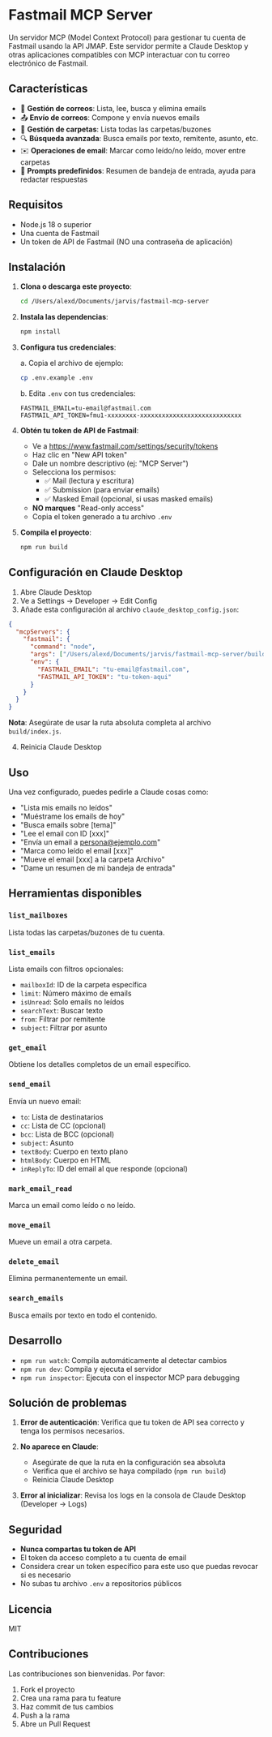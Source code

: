 # Fastmail MCP Server

Un servidor MCP (Model Context Protocol) para gestionar tu cuenta de Fastmail usando la API JMAP. Este servidor permite a Claude Desktop y otras aplicaciones compatibles con MCP interactuar con tu correo electrónico de Fastmail.

## Características

- 📧 **Gestión de correos**: Lista, lee, busca y elimina emails
- 📤 **Envío de correos**: Compone y envía nuevos emails
- 📁 **Gestión de carpetas**: Lista todas las carpetas/buzones
- 🔍 **Búsqueda avanzada**: Busca emails por texto, remitente, asunto, etc.
- ✉️ **Operaciones de email**: Marcar como leído/no leído, mover entre carpetas
- 🤖 **Prompts predefinidos**: Resumen de bandeja de entrada, ayuda para redactar respuestas

## Requisitos

- Node.js 18 o superior
- Una cuenta de Fastmail
- Un token de API de Fastmail (NO una contraseña de aplicación)

## Instalación

1. **Clona o descarga este proyecto**:
   ```bash
   cd /Users/alexd/Documents/jarvis/fastmail-mcp-server
   ```

2. **Instala las dependencias**:
   ```bash
   npm install
   ```

3. **Configura tus credenciales**:
   
   a. Copia el archivo de ejemplo:
   ```bash
   cp .env.example .env
   ```
   
   b. Edita `.env` con tus credenciales:
   ```
   FASTMAIL_EMAIL=tu-email@fastmail.com
   FASTMAIL_API_TOKEN=fmu1-xxxxxxxx-xxxxxxxxxxxxxxxxxxxxxxxxxxxx
   ```

4. **Obtén tu token de API de Fastmail**:
   - Ve a https://www.fastmail.com/settings/security/tokens
   - Haz clic en "New API token"
   - Dale un nombre descriptivo (ej: "MCP Server")
   - Selecciona los permisos:
     - ✅ Mail (lectura y escritura)
     - ✅ Submission (para enviar emails)
     - ✅ Masked Email (opcional, si usas masked emails)
   - **NO marques** "Read-only access"
   - Copia el token generado a tu archivo `.env`

5. **Compila el proyecto**:
   ```bash
   npm run build
   ```

## Configuración en Claude Desktop

1. Abre Claude Desktop
2. Ve a Settings → Developer → Edit Config
3. Añade esta configuración al archivo `claude_desktop_config.json`:

```json
{
  "mcpServers": {
    "fastmail": {
      "command": "node",
      "args": ["/Users/alexd/Documents/jarvis/fastmail-mcp-server/build/index.js"],
      "env": {
        "FASTMAIL_EMAIL": "tu-email@fastmail.com",
        "FASTMAIL_API_TOKEN": "tu-token-aqui"
      }
    }
  }
}
```

**Nota**: Asegúrate de usar la ruta absoluta completa al archivo `build/index.js`.

4. Reinicia Claude Desktop

## Uso

Una vez configurado, puedes pedirle a Claude cosas como:

- "Lista mis emails no leídos"
- "Muéstrame los emails de hoy"
- "Busca emails sobre [tema]"
- "Lee el email con ID [xxx]"
- "Envía un email a persona@ejemplo.com"
- "Marca como leído el email [xxx]"
- "Mueve el email [xxx] a la carpeta Archivo"
- "Dame un resumen de mi bandeja de entrada"

## Herramientas disponibles

### `list_mailboxes`
Lista todas las carpetas/buzones de tu cuenta.

### `list_emails`
Lista emails con filtros opcionales:
- `mailboxId`: ID de la carpeta específica
- `limit`: Número máximo de emails
- `isUnread`: Solo emails no leídos
- `searchText`: Buscar texto
- `from`: Filtrar por remitente
- `subject`: Filtrar por asunto

### `get_email`
Obtiene los detalles completos de un email específico.

### `send_email`
Envía un nuevo email:
- `to`: Lista de destinatarios
- `cc`: Lista de CC (opcional)
- `bcc`: Lista de BCC (opcional)
- `subject`: Asunto
- `textBody`: Cuerpo en texto plano
- `htmlBody`: Cuerpo en HTML
- `inReplyTo`: ID del email al que responde (opcional)

### `mark_email_read`
Marca un email como leído o no leído.

### `move_email`
Mueve un email a otra carpeta.

### `delete_email`
Elimina permanentemente un email.

### `search_emails`
Busca emails por texto en todo el contenido.

## Desarrollo

- `npm run watch`: Compila automáticamente al detectar cambios
- `npm run dev`: Compila y ejecuta el servidor
- `npm run inspector`: Ejecuta con el inspector MCP para debugging

## Solución de problemas

1. **Error de autenticación**: Verifica que tu token de API sea correcto y tenga los permisos necesarios.

2. **No aparece en Claude**: 
   - Asegúrate de que la ruta en la configuración sea absoluta
   - Verifica que el archivo se haya compilado (`npm run build`)
   - Reinicia Claude Desktop

3. **Error al inicializar**: Revisa los logs en la consola de Claude Desktop (Developer → Logs)

## Seguridad

- **Nunca compartas tu token de API**
- El token da acceso completo a tu cuenta de email
- Considera crear un token específico para este uso que puedas revocar si es necesario
- No subas tu archivo `.env` a repositorios públicos

## Licencia

MIT

## Contribuciones

Las contribuciones son bienvenidas. Por favor:
1. Fork el proyecto
2. Crea una rama para tu feature
3. Haz commit de tus cambios
4. Push a la rama
5. Abre un Pull Request
